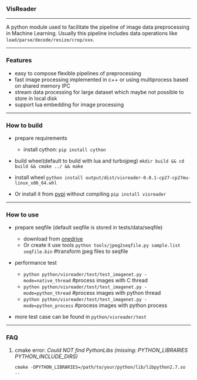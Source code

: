 ### VisReader
---
A python module used to facilitate the pipeline of image data preprocessing in Machine Learning.
Usually this pipeline includes data operations like `load/parse/decode/resize/crop/xxx`.

---

### Features
  * easy to compose flexible pipelines of preprocessing
  * fast image processing implemented in c++ or using multiprocess based on shared memory IPC
  * stream data processing for large dataset which maybe not possible to store in local disk
  * support lua embedding for image processing

---
### How to build
  * prepare requirements
    - install cython: `pip install cython`

  * build wheel(default to build with lua and turbojpeg)
    `mkdir build && cd build && cmake ../ && make`

  * install wheel
    `python install output/dist/visreader-0.0.1-cp27-cp27mu-linux_x86_64.whl`

  * Or install it from [pypi](https://pypi.org/) without compiling `pip install visreader`

---
### How to use

  * prepare seqfile (default seqfile is stored in tests/data/seqfile)
    -  download from [onedrive](https://onedrive.live.com/?authkey=%21AJZJXHcZyLQAh8E&id=910128F56B9FFE8D%21106&cid=910128F56B9FFE8D)
    - Or create it use tools `python tools/jpeg2seqfile.py sample.list seqfile.bin` #transform jpeg files to seqfile

  * performance test
    - `python python/visreader/test/test_imagenet.py -mode=native_thread` #process images with C thread
    - `python python/visreader/test/test_imagenet.py -mode=python_thread` #process images with python thread
    - `python python/visreader/test/test_imagenet.py -mode=python_process` #process images with python process

 * more test case can be found in `python/visreader/test`

---
### FAQ

  1. cmake error: *Could NOT find PythonLibs (missing: PYTHON_LIBRARIES PYTHON_INCLUDE_DIRS)*
     ```
     cmake -DPYTHON_LIBRARIES=/path/to/your/python/lib/libpython2.7.so ..

